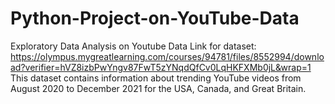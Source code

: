 # Python-Project-on-YouTube-Data
Exploratory Data Analysis on Youtube Data
Link for dataset: https://olympus.mygreatlearning.com/courses/94781/files/8552994/download?verifier=hVZ8izbPwYngv87FwT5zYNqdQfCv0LqHKFXMb0jL&wrap=1
This dataset contains information about trending YouTube videos from August 2020 to December 2021
for the USA, Canada, and Great Britain.

